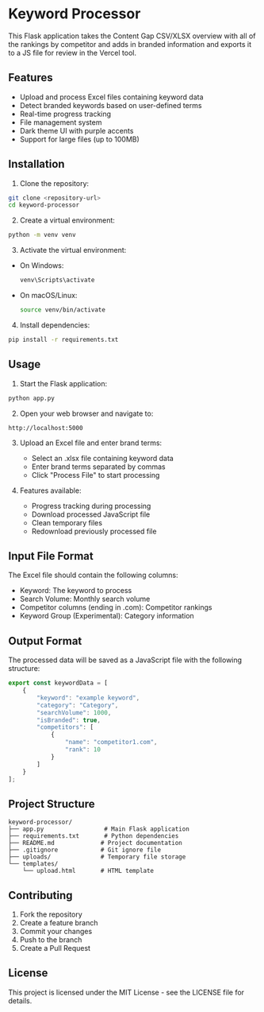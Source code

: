 # Keyword Processor

This Flask application takes the Content Gap CSV/XLSX overview with all of the rankings by competitor and adds in branded information and exports it to a JS file for review in the Vercel tool.

## Features

- Upload and process Excel files containing keyword data
- Detect branded keywords based on user-defined terms
- Real-time progress tracking
- File management system
- Dark theme UI with purple accents
- Support for large files (up to 100MB)

## Installation

1. Clone the repository:
```bash
git clone <repository-url>
cd keyword-processor
```

2. Create a virtual environment:
```bash
python -m venv venv
```

3. Activate the virtual environment:
- On Windows:
  ```bash
  venv\Scripts\activate
  ```
- On macOS/Linux:
  ```bash
  source venv/bin/activate
  ```

4. Install dependencies:
```bash
pip install -r requirements.txt
```

## Usage

1. Start the Flask application:
```bash
python app.py
```

2. Open your web browser and navigate to:
```
http://localhost:5000
```

3. Upload an Excel file and enter brand terms:
   - Select an .xlsx file containing keyword data
   - Enter brand terms separated by commas
   - Click "Process File" to start processing

4. Features available:
   - Progress tracking during processing
   - Download processed JavaScript file
   - Clean temporary files
   - Redownload previously processed file

## Input File Format

The Excel file should contain the following columns:
- Keyword: The keyword to process
- Search Volume: Monthly search volume
- Competitor columns (ending in .com): Competitor rankings
- Keyword Group (Experimental): Category information

## Output Format

The processed data will be saved as a JavaScript file with the following structure:
```javascript
export const keywordData = [
    {
        "keyword": "example keyword",
        "category": "Category",
        "searchVolume": 1000,
        "isBranded": true,
        "competitors": [
            {
                "name": "competitor1.com",
                "rank": 10
            }
        ]
    }
];
```

## Project Structure

```
keyword-processor/
├── app.py                 # Main Flask application
├── requirements.txt       # Python dependencies
├── README.md             # Project documentation
├── .gitignore            # Git ignore file
├── uploads/              # Temporary file storage
└── templates/
    └── upload.html       # HTML template
```

## Contributing

1. Fork the repository
2. Create a feature branch
3. Commit your changes
4. Push to the branch
5. Create a Pull Request

## License

This project is licensed under the MIT License - see the LICENSE file for details.